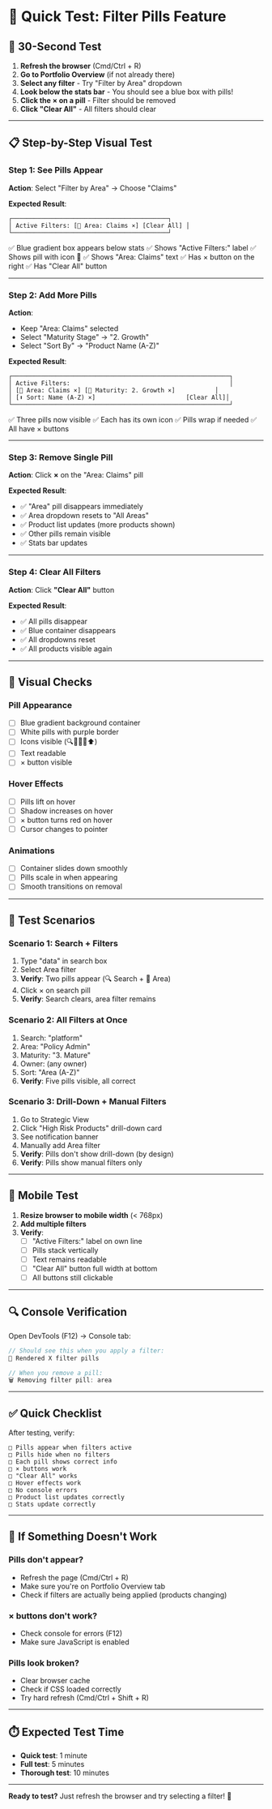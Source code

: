 # 🧪 Quick Test: Filter Pills Feature

## 🎯 30-Second Test

1. **Refresh the browser** (Cmd/Ctrl + R)
2. **Go to Portfolio Overview** (if not already there)
3. **Select any filter** - Try "Filter by Area" dropdown
4. **Look below the stats bar** - You should see a blue box with pills!
5. **Click the × on a pill** - Filter should be removed
6. **Click "Clear All"** - All filters should clear

---

## 📋 Step-by-Step Visual Test

### Step 1: See Pills Appear

**Action**: Select "Filter by Area" → Choose "Claims"

**Expected Result**:
```
┌───────────────────────────────────────────┐
│ Active Filters: [🏢 Area: Claims ×] [Clear All] │
└───────────────────────────────────────────┘
```

✅ Blue gradient box appears below stats
✅ Shows "Active Filters:" label
✅ Shows pill with icon 🏢
✅ Shows "Area: Claims" text
✅ Has × button on the right
✅ Has "Clear All" button

---

### Step 2: Add More Pills

**Action**: 
- Keep "Area: Claims" selected
- Select "Maturity Stage" → "2. Growth"
- Select "Sort By" → "Product Name (A-Z)"

**Expected Result**:
```
┌────────────────────────────────────────────────────────────┐
│ Active Filters:                                            │
│ [🏢 Area: Claims ×] [🔄 Maturity: 2. Growth ×]           │
│ [⬆️ Sort: Name (A-Z) ×]                         [Clear All]│
└────────────────────────────────────────────────────────────┘
```

✅ Three pills now visible
✅ Each has its own icon
✅ Pills wrap if needed
✅ All have × buttons

---

### Step 3: Remove Single Pill

**Action**: Click **×** on the "Area: Claims" pill

**Expected Result**:
- ✅ "Area" pill disappears immediately
- ✅ Area dropdown resets to "All Areas"
- ✅ Product list updates (more products shown)
- ✅ Other pills remain visible
- ✅ Stats bar updates

---

### Step 4: Clear All Filters

**Action**: Click **"Clear All"** button

**Expected Result**:
- ✅ All pills disappear
- ✅ Blue container disappears
- ✅ All dropdowns reset
- ✅ All products visible again

---

## 🎨 Visual Checks

### Pill Appearance
- [ ] Blue gradient background container
- [ ] White pills with purple border
- [ ] Icons visible (🔍🏢🔄👤⬆️)
- [ ] Text readable
- [ ] × button visible

### Hover Effects
- [ ] Pills lift on hover
- [ ] Shadow increases on hover
- [ ] × button turns red on hover
- [ ] Cursor changes to pointer

### Animations
- [ ] Container slides down smoothly
- [ ] Pills scale in when appearing
- [ ] Smooth transitions on removal

---

## 🧪 Test Scenarios

### Scenario 1: Search + Filters
1. Type "data" in search box
2. Select Area filter
3. **Verify**: Two pills appear (🔍 Search + 🏢 Area)
4. Click × on search pill
5. **Verify**: Search clears, area filter remains

### Scenario 2: All Filters at Once
1. Search: "platform"
2. Area: "Policy Admin"
3. Maturity: "3. Mature"
4. Owner: (any owner)
5. Sort: "Area (A-Z)"
6. **Verify**: Five pills visible, all correct

### Scenario 3: Drill-Down + Manual Filters
1. Go to Strategic View
2. Click "High Risk Products" drill-down card
3. See notification banner
4. Manually add Area filter
5. **Verify**: Pills don't show drill-down (by design)
6. **Verify**: Pills show manual filters only

---

## 📱 Mobile Test

1. **Resize browser to mobile width** (< 768px)
2. **Add multiple filters**
3. **Verify**:
   - [ ] "Active Filters:" label on own line
   - [ ] Pills stack vertically
   - [ ] Text remains readable
   - [ ] "Clear All" button full width at bottom
   - [ ] All buttons still clickable

---

## 🔍 Console Verification

Open DevTools (F12) → Console tab:

```javascript
// Should see this when you apply a filter:
📌 Rendered X filter pills

// When you remove a pill:
🗑️ Removing filter pill: area
```

---

## ✅ Quick Checklist

After testing, verify:

```
□ Pills appear when filters active
□ Pills hide when no filters
□ Each pill shows correct info
□ × buttons work
□ "Clear All" works
□ Hover effects work
□ No console errors
□ Product list updates correctly
□ Stats update correctly
```

---

## 🐛 If Something Doesn't Work

### Pills don't appear?
- Refresh the page (Cmd/Ctrl + R)
- Make sure you're on Portfolio Overview tab
- Check if filters are actually being applied (products changing)

### × buttons don't work?
- Check console for errors (F12)
- Make sure JavaScript is enabled

### Pills look broken?
- Clear browser cache
- Check if CSS loaded correctly
- Try hard refresh (Cmd/Ctrl + Shift + R)

---

## ⏱️ Expected Test Time

- **Quick test**: 1 minute
- **Full test**: 5 minutes
- **Thorough test**: 10 minutes

---

**Ready to test?** Just refresh the browser and try selecting a filter! 🚀

